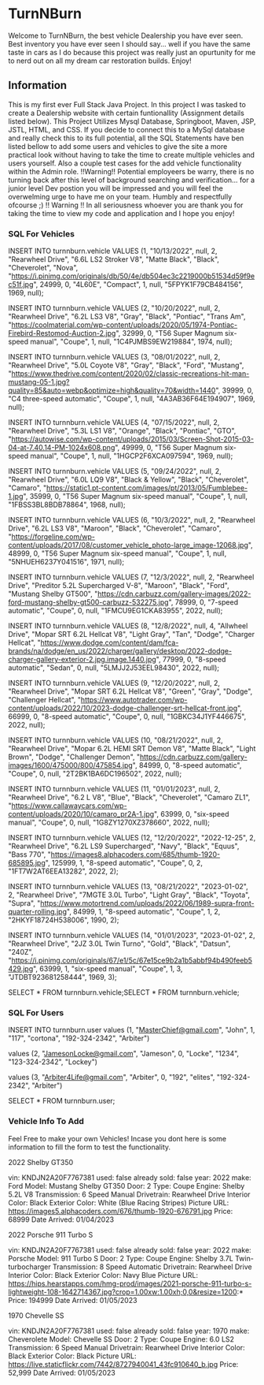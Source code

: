 # TurnNBurn
Welcome to TurnNBurn, the best vehicle Dealership you have ever seen.  
Best inventory you have ever seen I should say...  well if you have the same taste in cars as I do because this project was really 
just an opurtunity for me to nerd out on all my dream car restoration builds. Enjoy!

## Information
This is my first ever Full Stack Java Project.  In this project I was tasked to create a Dealership website with certain funtionallity (Assignment details listed below).
This Project Utilizes Mysql Database, Springboot, Maven, JSP, JSTL, HTML, and CSS.  If you decide to connect this to a MySql database and really check this to its full potential,
all the SQL Statements have ben listed bellow to add some users and vehicles to give the site a more practical look without having to take the time to create multiple vehicles and
users yourself. Also a couple test cases for the add vehicle functionality within the Admin role. !!Warning!! Potential employeers be warry, there is no turning back after this level of background searching and verification... for a junior level Dev postion you will be impressed and you will feel the overwelming urge to have me on your team.  Humbly and respectfully ofcourse ;) !! Warning !!  In all seriousness whoever you are thank you for taking the time to view my code and application and I hope you enjoy!


### SQL For Vehicles
INSERT INTO turnnburn.vehicle
VALUES (1, "10/13/2022", null, 2, "Rearwheel Drive", "6.6L LS2 Stroker V8", "Matte Black", "Black", "Cheverolet", "Nova", "https://i.pinimg.com/originals/db/50/4e/db504ec3c2219000b51534d59f9ec51f.jpg", 24999, 0, "4L60E", "Compact", 1, null, "5FPYK1F79CB484156", 1969, null);

INSERT INTO turnnburn.vehicle
VALUES (2, "10/20/2022", null, 2, "Rearwheel Drive", "6.2L LS3 V8", "Gray", "Black", "Pontiac", "Trans Am", "https://coolmaterial.com/wp-content/uploads/2020/05/1974-Pontiac-Firebird-Restomod-Auction-2.jpg", 32999, 0, "T56 Super Magnum six-speed manual", "Coupe", 1, null, "1C4PJMBS9EW219884", 1974, null);

INSERT INTO turnnburn.vehicle
VALUES (3, "08/01/2022", null, 2, "Rearwheel Drive", "5.0L Coyote V8", "Gray", "Black", "Ford", "Mustang", "https://www.thedrive.com/content/2020/02/classic-recreations-hit-man-mustang-05-1.jpg?quality=85&auto=webp&optimize=high&quality=70&width=1440", 39999, 0, "C4 three-speed automatic", "Coupe", 1, null, "4A3AB36F64E194907", 1969, null);

INSERT INTO turnnburn.vehicle
VALUES (4, "07/15/2022", null, 2, "Rearwheel Drive", "5.3L LS1 V8", "Orange", "Black", "Pontiac", "GTO", "https://autowise.com/wp-content/uploads/2015/03/Screen-Shot-2015-03-04-at-7.40.14-PM-1024x608.png", 49999, 0, "T56 Super Magnum six-speed manual", "Coupe", 1, null, "1HGCP2F6XCA097594", 1969, null);

INSERT INTO turnnburn.vehicle
VALUES (5, "09/24/2022", null, 2, "Rearwheel Drive", "6.0L LQ9 V8", "Black & Yellow", "Black", "Cheverolet", "Camaro", "https://static1.pt-content.com/images/pt/2013/05/Fumblebee-1.jpg", 35999, 0, "T56 Super Magnum six-speed manual", "Coupe", 1, null, "1FBSS3BL8BDB78864", 1968, null);

INSERT INTO turnnburn.vehicle
VALUES (6, "10/3/2022", null, 2, "Rearwheel Drive", "6.2L LS3 V8", "Maroon", "Black", "Cheverolet", "Camaro", "https://forgeline.com/wp-content/uploads/2017/08/customer_vehicle_photo-large_image-12068.jpg", 48999, 0, "T56 Super Magnum six-speed manual", "Coupe", 1, null, "5NHUEH6237Y041516", 1971, null);

INSERT INTO turnnburn.vehicle
VALUES (7, "12/3/2022", null, 2, "Rearwheel Drive", "Preditor 5.2L Supercharged V-8", "Maroon", "Black", "Ford", "Mustang Shelby GT500", "https://cdn.carbuzz.com/gallery-images/2022-ford-mustang-shelby-gt500-carbuzz-532275.jpg", 78999, 0, "7-speed automatic", "Coupe", 0, null, "1FMCU9EG1CKA83955", 2022, null);

INSERT INTO turnnburn.vehicle
VALUES (8, "12/8/2022", null, 4, "Allwheel Drive", "Mopar SRT 6.2L Hellcat V8", "Light Gray", "Tan", "Dodge", "Charger Hellcat", "https://www.dodge.com/content/dam/fca-brands/na/dodge/en_us/2022/charger/gallery/desktop/2022-dodge-charger-gallery-exterior-2.jpg.image.1440.jpg", 77999, 0, "8-speed automatic", "Sedan", 0, null, "5LMJJ2J53EEL98430", 2022, null);

INSERT INTO turnnburn.vehicle
VALUES (9, "12/20/2022", null, 2, "Rearwheel Drive", "Mopar SRT 6.2L Hellcat V8", "Green", "Gray", "Dodge", "Challenger Hellcat", "https://www.autotrader.com/wp-content/uploads/2022/10/2023-dodge-challenger-srt-hellcat-front.jpg", 66999, 0, "8-speed automatic", "Coupe", 0, null, "1GBKC34J1YF446675", 2022, null);

INSERT INTO turnnburn.vehicle
VALUES (10, "08/21/2022", null, 2, "Rearwheel Drive", "Mopar 6.2L HEMI SRT Demon V8", "Matte Black", "Light Brown", "Dodge", "Challenger Demon", "https://cdn.carbuzz.com/gallery-images/1600/475000/800/475854.jpg", 84999, 0, "8-speed automatic", "Coupe", 0, null,  "2T2BK1BA6DC196502", 2022, null);

INSERT INTO turnnburn.vehicle
VALUES (11, "01/01/2023", null, 2, "Rearwheel Drive", "6.2 L V8", "Blue", "Black", "Cheverolet", "Camaro ZL1", "https://www.callawaycars.com/wp-content/uploads/2020/10/camaro_pr2A-1.jpg", 63999, 0, "six-speed manual", "Coupe", 0, null, "1G8ZY1270XZ378660", 2022, null);

INSERT INTO turnnburn.vehicle
VALUES (12, "12/20/2022", "2022-12-25", 2, "Rearwheel Drive", "6.2L LS9 Supercharged", "Navy", "Black", "Equus", "Bass 770", "https://images8.alphacoders.com/685/thumb-1920-685895.jpg", 125999, 1, "8-speed automatic", "Coupe", 0, 2, "1FT7W2AT6EEA13282", 2022, 2);

INSERT INTO turnnburn.vehicle
VALUES (13, "08/21/2022", "2023-01-02", 2, "Rearwheel Drive", "7MGTE 3.0L Turbo", "Light Gray", "Black", "Toyota", "Supra", "https://www.motortrend.com/uploads/2022/06/1989-supra-front-quarter-rolling.jpg", 84999, 1, "8-speed automatic", "Coupe", 1, 2, "2HKYF18724H538006", 1990, 2);

INSERT INTO turnnburn.vehicle
VALUES (14, "01/01/2023", "2023-01-02", 2, "Rearwheel Drive", "2JZ 3.0L Twin Turno", "Gold", "Black", "Datsun", "240Z", "https://i.pinimg.com/originals/67/e1/5c/67e15ce9b2a1b5abbf94b490feeb5429.jpg", 63999, 1, "six-speed manual", "Coupe", 1, 3, "JTDBT923681258444", 1969, 3);

SELECT * FROM turnnburn.vehicle;SELECT * FROM turnnburn.vehicle;

### SQL For Users
INSERT INTO turnnburn.user
values (1, "MasterChief@gmail.com", "John", 1, "117", "cortona", "192-324-2342", "Arbiter")

values (2, "JamesonLocke@gmail.com", "Jameson", 0, "Locke", "1234", "123-324-2342", "Lockey")

values (3, "Arbiter4Life@gmail.com", "Arbiter", 0, "192", "elites", "192-324-2342", "Arbiter")

SELECT * FROM turnnburn.user;

### Vehicle Info To Add 
Feel Free to make your own Vehicles!  Incase you dont here is some information to fill the form to test the functionality.

2022 Shelby GT350

vin: KNDJN2A20F7767381
used: false
already sold: false
year: 2022
make: Ford
Model: Mustang Shelby GT350
Door: 2
Type: Coupe
Engine: Shelby 5.2L V8
Transmission: 6 Speed Manual
Drivetrain: Rearwheel Drive
Interior Color: Black
Exterior Color: White (Blue Racing Stripes)
Picture URL: https://images5.alphacoders.com/676/thumb-1920-676791.jpg
Price: 68999
Date Arrived: 01/04/2023


2022 Porsche 911 Turbo S

vin: KNDJN2A20F7767381
used: false
already sold: false
year: 2022
make: Porsche
Model: 911 Turbo S
Door: 2
Type: Coupe
Engine: Shelby 3.7L Twin-turbocharger
Transmission: 8 Speed Automatic
Drivetrain: Rearwheel Drive
Interior Color: Black
Exterior Color: Navy Blue
Picture URL: https://hips.hearstapps.com/hmg-prod/images/2021-porsche-911-turbo-s-lightweight-108-1642714367.jpg?crop=1.00xw:1.00xh;0,0&resize=1200:*
Price: 194999
Date Arrived: 01/05/2023

1970 Chevelle SS

vin: KNDJN2A20F7767381
used: false
already sold: false
year: 1970
make: Cheverolete
Model: Chevelle SS
Door: 2
Type: Coupe
Engine: 6.0 LS2
Transmission: 6 Speed Manual
Drivetrain: Rearwheel Drive
Interior Color: Black
Exterior Color: Black
Picture URL: https://live.staticflickr.com/7442/8727940041_43fc910640_b.jpg
Price: 52,999
Date Arrived: 01/05/2023
